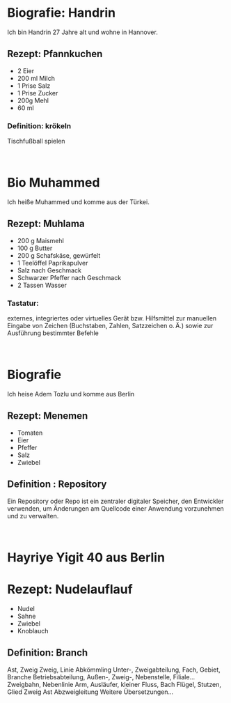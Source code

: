 # Biografie: Handrin

Ich bin Handrin 27 Jahre alt und wohne in Hannover.

## Rezept: Pfannkuchen

- 2 Eier
- 200 ml Milch
- 1 Prise Salz
- 1 Prise Zucker
- 200g Mehl
- 60 ml

### Definition: krökeln

Tischfußball spielen

<br>

# Bio Muhammed
Ich heiße Muhammed und komme aus der Türkei. 

## Rezept: Muhlama 
- 200 g Maismehl
- 100 g Butter
- 200 g Schafskäse, gewürfelt
- 1 Teelöffel Paprikapulver
- Salz nach Geschmack
- Schwarzer Pfeffer nach Geschmack
- 2 Tassen Wasser

### Tastatur:
externes, integriertes oder virtuelles Gerät bzw. Hilfsmittel zur manuellen Eingabe von Zeichen (Buchstaben, Zahlen, Satzzeichen o. Ä.) sowie zur Ausführung bestimmter Befehle

<br>

# Biografie
Ich heise Adem Tozlu und komme aus Berlin

## Rezept: Menemen
- Tomaten
- Eier
- Pfeffer
- Salz
- Zwiebel

## Definition : Repository

Ein Repository oder Repo ist ein zentraler digitaler Speicher, den Entwickler verwenden, um Änderungen am Quellcode einer Anwendung vorzunehmen und zu verwalten.

<br>

# Hayriye Yigit 40 aus Berlin

# Rezept: Nudelauflauf

- Nudel
- Sahne
- Zwiebel
- Knoblauch
## Definition: Branch

Ast, Zweig Zweig, Linie Abkömmling Unter-, Zweigabteilung, Fach, Gebiet, Branche Betriebsabteilung, Außen-, Zweig-, Nebenstelle, Filiale... Zweigbahn, Nebenlinie Arm, Ausläufer, kleiner Fluss, Bach Flügel, Stutzen, Glied Zweig Ast Abzweigleitung Weitere Übersetzungen...

